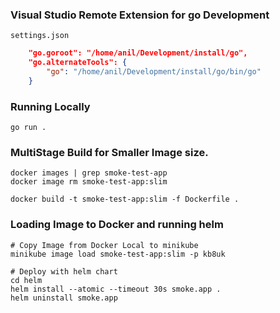 
### Visual Studio Remote Extension for go Development
    settings.json
```json
    "go.goroot": "/home/anil/Development/install/go",
    "go.alternateTools": {
        "go": "/home/anil/Development/install/go/bin/go"
    }
```


### Running Locally
```shell
go run .
```

### MultiStage Build for Smaller Image size. 
```shell
docker images | grep smoke-test-app
docker image rm smoke-test-app:slim 

docker build -t smoke-test-app:slim -f Dockerfile .
```

### Loading Image to Docker and running helm
```shell
# Copy Image from Docker Local to minikube 
minikube image load smoke-test-app:slim -p kb8uk

# Deploy with helm chart
cd helm
helm install --atomic --timeout 30s smoke.app .
helm uninstall smoke.app
```